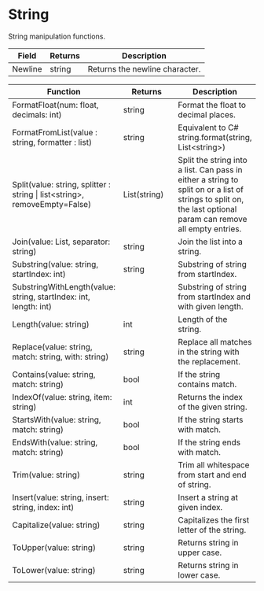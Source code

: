 # String

String manipulation functions.

| Field   | Returns | Description                    |
| ------- | ------- | ------------------------------ |
| Newline | string  | Returns the newline character. |

<table><thead><tr><th>Function</th><th width="116.33333333333331">Returns</th><th>Description</th></tr></thead><tbody><tr><td>FormatFloat(num: float, decimals: int)</td><td>string</td><td>Format the float to decimal places.</td></tr><tr><td>FormatFromList(value : string, formatter : list)</td><td>string</td><td>Equivalent to C# string.format(string, List&#x3C;string>)</td></tr><tr><td>Split(value: string, splitter : string | list&#x3C;string>, removeEmpty=False)</td><td>List(string)</td><td>Split the string into a list. Can pass in either a string to split on or a list of strings to split on, the last optional param can remove all empty entries.</td></tr><tr><td>Join(value: List, separator: string)</td><td>string</td><td>Join the list into a string.</td></tr><tr><td>Substring(value: string, startIndex: int)</td><td>string</td><td>Substring of string from startIndex.</td></tr><tr><td>SubstringWithLength(value: string, startIndex: int, length: int)</td><td></td><td>Substring of string from startIndex and with given length.</td></tr><tr><td>Length(value: string)</td><td>int</td><td>Length of the string.</td></tr><tr><td>Replace(value: string, match: string, with: string)</td><td>string</td><td>Replace all matches in the string with the replacement.</td></tr><tr><td>Contains(value: string, match: string)</td><td>bool</td><td>If the string contains match.</td></tr><tr><td>IndexOf(value: string, item: string)</td><td>int</td><td>Returns the index of the given string.</td></tr><tr><td>StartsWith(value: string, match: string)</td><td>bool</td><td>If the string starts with match.</td></tr><tr><td>EndsWith(value: string, match: string)</td><td>bool</td><td>If the string ends with match.</td></tr><tr><td>Trim(value: string)</td><td>string</td><td>Trim all whitespace from start and end of string.</td></tr><tr><td>Insert(value: string, insert: string, index: int)</td><td>string</td><td>Insert a string at given index.</td></tr><tr><td>Capitalize(value: string)</td><td>string</td><td>Capitalizes the first letter of the string.</td></tr><tr><td>ToUpper(value: string)</td><td>string</td><td>Returns string in upper case.</td></tr><tr><td>ToLower(value: string)</td><td>string</td><td>Returns string in lower case.</td></tr></tbody></table>

